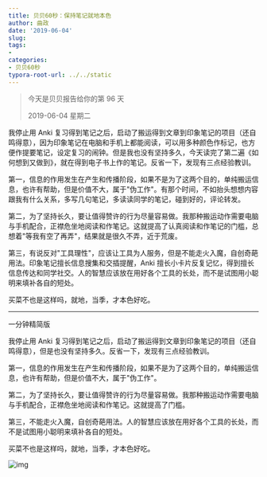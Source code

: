 ```yaml
---
title: 贝贝60秒：保持笔记就地本色
author: 曲政
date: '2019-06-04'
slug: 
tags:
- 
categories:
- 贝贝60秒
typora-root-url: ../../static
---
```


>   今天是贝贝报告给你的第 96 天 
>
>   2019-06-04 星期二

我停止用 Anki 复习得到笔记之后，启动了搬运得到文章到印象笔记的项目（还自鸣得意），因为印象笔记在电脑和手机上都能阅读，可以用多种颜色作标记，也方便作提要笔记，设定复习的闹钟。但是我也没有坚持多久，今天读完了第二遍《如何想到又做到》，就在得到电子书上作的笔记。反省一下，发现有三点经验教训。

第一，信息的作用发生在产生和传播阶段，如果不是为了这两个目的，单纯搬运信息，也许有帮助，但是价值不大，属于"伪工作"。有那个时间，不如抬头想想内容跟我有什么关系，多写几句笔记，多读读同学的笔记，碰到好的，评论转发。

第二，为了坚持长久，要让值得赞许的行为尽量容易做。我那种搬运动作需要电脑与手机配合，正襟危坐地阅读和作笔记。这就提高了认真阅读和作笔记的门槛，总想着"等我有空了再弄"，结果就是很久不弄，近于荒废。

第三，有说反对"工具理性"，应该让工具为人服务，但是不能走火入魔，自创奇葩用法。印象笔记擅长信息搜集和交插提醒，Anki 擅长小卡片反复记忆，得到擅长信息传达和同学社交。人的智慧应该放在用好各个工具的长处，而不是试图用小聪明来填补各自的短处。



买菜不也是这样吗，就地，当季，才本色好吃。

------

一分钟精简版

我停止用 Anki 复习得到笔记之后，启动了搬运得到文章到印象笔记的项目（还自鸣得意），但是也没有坚持多久。反省一下，发现有三点经验教训。

第一，信息的作用发生在产生和传播阶段，如果不是为了这两个目的，单纯搬运信息，也许有帮助，但是价值不大，属于"伪工作"。

第二，为了坚持长久，要让值得赞许的行为尽量容易做。我那种搬运动作需要电脑与手机配合，正襟危坐地阅读和作笔记。这就提高了门槛。

第三，不能走火入魔，自创奇葩用法。人的智慧应该放在用好各个工具的长处，而不是试图用小聪明来填补各自的短处。

买菜不也是这样吗，就地，当季，才本色好吃。

![img](/images/2019-06-04-%E8%B4%9D%E8%B4%9D60%E7%A7%92%EF%BC%9A%E4%BF%9D%E6%8C%81%E7%AC%94%E8%AE%B0%E5%B0%B1%E5%9C%B0%E6%9C%AC%E8%89%B2/640-20200416120119384.jpeg)


